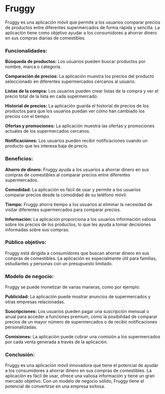 <h1>Fruggy</h1>

Fruggy es una aplicación móvil que permite a los usuarios comparar precios de productos entre diferentes supermercados de forma rápida y sencilla. La aplicación tiene como objetivo ayudar a los consumidores a ahorrar dinero en sus compras diarias de comestibles.

<h3>Funcionalidades:</h3>

<b>Búsqueda de productos:</b> Los usuarios pueden buscar productos por nombre, marca o categoría.

<b>Comparación de precios:</b> La aplicación muestra los precios del producto seleccionado en diferentes supermercados cercanos al usuario.

<b>Listas de la compra:</b> Los usuarios pueden crear listas de la compra y ver el precio total de la lista en cada supermercado.

<b>Historial de precios:</b> La aplicación guarda el historial de precios de los productos para que los usuarios puedan ver cómo han cambiado los precios con el tiempo.

<b>Ofertas y promociones:</b> La aplicación muestra las ofertas y promociones actuales de los supermercados cercanos.

<b>Notificaciones:</b> Los usuarios pueden recibir notificaciones cuando un producto que les interesa baja de precio.

<h3>Beneficios:</h3>

<b>Ahorro de dinero:</b> Fruggy ayuda a los usuarios a ahorrar dinero en sus compras de comestibles al comparar precios entre diferentes supermercados.

<b>Comodidad:</b> La aplicación es fácil de usar y permite a los usuarios comparar precios desde la comodidad de su teléfono móvil.

<b>Tiempo:</b> Fruggy ahorra tiempo a los usuarios al eliminar la necesidad de visitar diferentes supermercados para comparar precios.

<b>Información:</b> La aplicación proporciona a los usuarios información valiosa sobre los precios de los productos, lo que les ayuda a tomar decisiones informadas sobre sus compras.

<h3>Público objetivo:</h3>

Fruggy está dirigida a consumidores que buscan ahorrar dinero en sus compras de comestibles. La aplicación es especialmente útil para familias, estudiantes y personas con un presupuesto limitado.

<h3>Modelo de negocio:</h3>

Fruggy se puede monetizar de varias maneras, como por ejemplo:

<b>Publicidad:</b> La aplicación puede mostrar anuncios de supermercados y otras empresas relacionadas.

<b>Suscripciones:</b> Los usuarios pueden pagar una suscripción mensual o anual para acceder a funciones premium, como la posibilidad de comparar precios de un mayor número de supermercados o de recibir notificaciones personalizadas.

<b>Comisiones:</b> La aplicación puede cobrar una comisión a los supermercados por cada venta generada a través de la aplicación.

<h3>Conclusión:</h3>

Fruggy es una aplicación móvil innovadora que tiene el potencial de ayudar a los consumidores a ahorrar dinero en sus compras de comestibles. La aplicación es fácil de usar, ofrece una valiosa información y tiene un gran mercado objetivo. Con un modelo de negocio sólido, Fruggy tiene el potencial de convertirse en una empresa exitosa.
